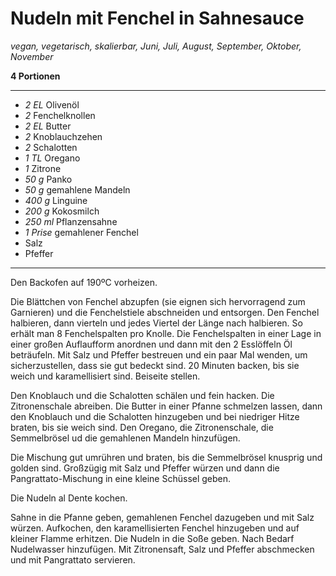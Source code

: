 # Nudeln mit Fenchel in Sahnesauce

*vegan, vegetarisch, skalierbar, Juni, Juli, August, September, Oktober, November*

**4 Portionen**

---

- *2 EL* Olivenöl
- *2* Fenchelknollen
- *2 EL* Butter
- *2* Knoblauchzehen
- *2* Schalotten
- *1 TL* Oregano
- *1* Zitrone
- *50 g* Panko
- *50 g* gemahlene Mandeln
- *400 g* Linguine
- *200 g* Kokosmilch
- *250 ml* Pflanzensahne
- *1 Prise* gemahlener Fenchel
- Salz
- Pfeffer

---

Den Backofen auf 190ºC vorheizen.

Die Blättchen von Fenchel abzupfen (sie eignen sich hervorragend zum Garnieren) und die Fenchelstiele abschneiden und entsorgen. Den Fenchel halbieren, dann vierteln und jedes Viertel der Länge nach halbieren. So erhält man 8 Fenchelspalten pro Knolle. Die Fenchelspalten in einer Lage in einer großen Auflaufform anordnen und dann mit den 2 Esslöffeln Öl beträufeln. Mit Salz und Pfeffer bestreuen und ein paar Mal wenden, um sicherzustellen, dass sie gut bedeckt sind. 20 Minuten backen, bis sie weich und karamellisiert sind. Beiseite stellen.

Den Knoblauch und die Schalotten schälen und fein hacken. Die Zitronenschale abreiben. Die Butter in einer Pfanne schmelzen lassen, dann den Knoblauch und die Schalotten hinzugeben und bei niedriger Hitze braten, bis sie weich sind. Den Oregano, die Zitronenschale, die Semmelbrösel ud die gemahlenen Mandeln hinzufügen. 

Die Mischung gut umrühren und braten, bis die Semmelbrösel knusprig und golden sind. Großzügig mit Salz und Pfeffer würzen und dann die Pangrattato-Mischung in eine kleine Schüssel geben. 

Die Nudeln al Dente kochen.

Sahne in die Pfanne geben, gemahlenen Fenchel dazugeben und mit Salz würzen. Aufkochen, den karamellisierten Fenchel hinzugeben und auf kleiner Flamme erhitzen. Die Nudeln in die Soße geben. Nach Bedarf Nudelwasser hinzufügen. Mit Zitronensaft, Salz und Pfeffer abschmecken und mit Pangrattato servieren.
